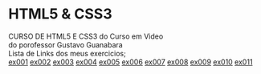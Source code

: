 # HTML5 & CSS3
 CURSO DE HTML5 E CSS3 do Curso em Video <br>
 do porofessor Gustavo Guanabara <br>
 Lista de Links dos meus exercicios; <br> 
 <a href="https://emersonsssouza.github.io/HTML/exercicios/ex001/index.html">ex001</a>
 <a href="https://emersonsssouza.github.io/HTML/exercicios/ex002/index.html">ex002</a>
 <a href="https://emersonsssouza.github.io/HTML/exercicios/ex003/index.html">ex003</a>
 <a href="https://emersonsssouza.github.io/HTML/exercicios/ex004/index.html">ex004</a>
 <a href="https://emersonsssouza.github.io/HTML/exercicios/ex005/index.html">ex005</a>
 <a href="https://emersonsssouza.github.io/HTML/exercicios/ex006/index.html">ex006</a>
 <a href="https://emersonsssouza.github.io/HTML/exercicios/ex007/index.html">ex007</a>
 <a href="https://emersonsssouza.github.io/HTML/exercicios/ex008/index.html">ex008</a>
 <a href="https://emersonsssouza.github.io/HTML/exercicios/ex009/index.html">ex009</a>
 <a href="">ex010</a>
 <a href="">ex011</a>
